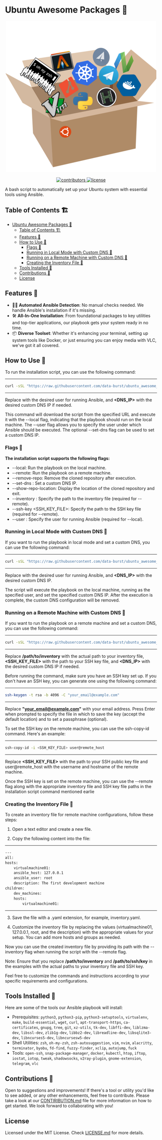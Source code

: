 
# Ubuntu Awesome Packages 🎉

<p align=center>
<img src="assets/ubuntu-awesome.PNG" alt="Ubuntu Awesome Packages" width="500" height="500">
</p>

<p align=center>
    <a href="https://github.com/data-burst/ubuntu_awesome_packages_installation/graphs/contributors">
    <img src="https://img.shields.io/github/contributors-anon/data-burst/ubuntu_awesome_packages_installation?color=yellow&style=flat-square" alt="contributors">
    </a>
    <a href="https://github.com/data-burst/ubuntu_awesome_packages_installation/LICENSE"> 
    <img src="https://img.shields.io/badge/MIT-blue.svg?style=flat-square&label=license" alt="license">
</a>
</p>

A bash script to automatically set up your Ubuntu system with essential tools using Ansible.

## Table of Contents 🏗️

- [Ubuntu Awesome Packages 🎉](#ubuntu-awesome-packages-)
  - [Table of Contents 🏗️](#table-of-contents-️)
  - [Features 🌠](#features-)
  - [How to Use 🚀](#how-to-use-)
    - [Flags 🎏](#flags-)
    - [Running in Local Mode with Custom DNS 📌](#running-in-local-mode-with-custom-dns-)
    - [Running on a Remote Machine with Custom DNS 📌](#running-on-a-remote-machine-with-custom-dns-)
    - [Creating the Inventory File 📌](#creating-the-inventory-file-)
  - [Tools Installed 🧰](#tools-installed-)
  - [Contributions 🤝](#contributions-)
  - [License](#license)

## Features 🌠

- 🕵️‍♂️ **Automated Ansible Detection**: No manual checks needed. We handle Ansible's installation if it's missing.
- 🛠 **All-In-One Installation**: From foundational packages to key utilities and top-tier applications, our playbook gets your system ready in no time.
- 📦 **Diverse Toolset**: Whether it's enhancing your terminal, setting up system tools like Docker, or just ensuring you can enjoy media with VLC, we've got it all covered.

## How to Use 🚀

To run the installation script, you can use the following command:

---

```bash
curl -sSL "https://raw.githubusercontent.com/data-burst/ubuntu_awesome_packages_installation/installation.sh" | bash -s -- --local --user <USER> [--set-dns <DNS_IP>]
```

---
Replace **<USER>** with the desired user for running Ansible, and **<DNS_IP>** with the desired custom DNS IP if needed.

This command will download the script from the specified URL and execute it with the --local flag, indicating that the playbook should run on the local machine. The --user flag allows you to specify the user under which Ansible should be executed. The optional --set-dns flag can be used to set a custom DNS IP.

### Flags 🎏

**The installation script supports the following flags:**

- --local: Run the playbook on the local machine. 
- --remote: Run the playbook on a remote machine.
- --remove-repo: Remove the cloned repository after execution.
- --set-dns <IP>: Set a custom DNS IP.
- --show-repo-location: Display the location of the cloned repository and exit.
- --inventory <PATH>: Specify the path to the inventory file (required for --remote).
- --ssh-key <SSH_KEY_FILE>: Specify the path to the SSH key file (required for --remote).
- --user <USER>: Specify the user for running Ansible (required for --local).

### Running in Local Mode with Custom DNS 📌
If you want to run the playbook in local mode and set a custom DNS, you can use the following command:

---
```bash
curl -sSL "https://raw.githubusercontent.com/data-burst/ubuntu_awesome_packages_installation/installation.sh" | bash -s -- --local --user <USER> --set-dns <DNS_IP>
```
---
Replace **<USER>** with the desired user for running Ansible, and **<DNS_IP>** with the desired custom DNS IP.

The script will execute the playbook on the local machine, running as the specified user, and set the specified custom DNS IP. After the execution is complete, the custom DNS configuration will be removed.

### Running on a Remote Machine with Custom DNS 📌

If you want to run the playbook on a remote machine and set a custom DNS, you can use the following command:

---

```bash
curl -sSL "https://raw.githubusercontent.com/data-burst/ubuntu_awesome_packages_installation/installation.sh" | bash -s -- --remote --inventory /path/to/inventory --ssh-key /path/to/ssh/key [--set-dns <DNS_IP>]
```

---
Replace **/path/to/inventory** with the actual path to your inventory file, **<SSH_KEY_FILE>** with the path to your SSH key file, and **<DNS_IP>** with the desired custom DNS IP if needed.

Before running the command, make sure you have an SSH key set up. If you don't have an SSH key, you can generate one using the following command:

---

```bash
ssh-keygen -t rsa -b 4096 -C "your_email@example.com"
```

---
Replace **"your_email@example.com"** with your email address. Press Enter when prompted to specify the file in which to save the key (accept the default location) and to set a passphrase (optional).

To set the SSH key on the remote machine, you can use the ssh-copy-id command. Here's an example:

---

```bash
ssh-copy-id -i <SSH_KEY_FILE> user@remote_host
```

---
Replace **<SSH_KEY_FILE>** with the path to your SSH public key file and user@remote_host with the username and hostname of the remote machine.

Once the SSH key is set on the remote machine, you can use the --remote flag along with the appropriate inventory file and SSH key file paths in the installation script command mentioned earlie

### Creating the Inventory File 📌

To create an inventory file for remote machine configurations, follow these steps:

1. Open a text editor and create a new file.

2. Copy the following content into the file:

---

```bash
---
all:
hosts:
    virtualmachine01:
    ansible_host: 127.0.0.1
    ansible_user: root
    description: The first development machine
children:
    dev_machines:
    hosts:
        virtualmachine01:
```

---

3. Save the file with a .yaml extension, for example, inventory.yaml.

4. Customize the inventory file by replacing the values (virtualmachine01, 127.0.0.1, root, and the description) with the appropriate values for your setup. You can add more hosts and groups as needed.

Now you can use the created inventory file by providing its path with the --inventory flag when running the script with the --remote flag.

Note: Ensure that you replace **/path/to/inventory** and **/path/to/ssh/key** in the examples with the actual paths to your inventory file and SSH key.

Feel free to customize the commands and instructions according to your specific requirements and configurations.

## Tools Installed 🧰

Here are some of the tools our Ansible playbook will install:

- Prerequisites: `python3`, `python3-pip`, `python3-setuptools`, `virtualenv`, `make`, `build-essential`, `wget`, `curl`, `apt-transport-https`, `ca-certificates`, `gnupg`, `tree`, `git`, `xz-utils`, `tk-dev`, `libffi-dev`, `liblzma-dev`, `libssl-dev`, `zlib1g-dev`, `libbz2-dev`, `libreadline-dev`, `libsqlite3-dev`, `libncurses5-dev`, `libncursesw5-dev`
- Shell Utilities: `zsh`, `oh-my-zsh`, `zsh-autosuggestion`, `vim`, `nvim`, `alacritty`, `terminator`, `byobu`, `fd-find`, `fuzzy-finder`, `xclip`, `autojump`, `fuck`
- Tools:  `open-ssh`, `snap-package-manager`, `docker`, `kubectl`, `htop`, `iftop`, `iostat`, `iotop`, `tweak`, `shadowsocks`, `v2ray-plugin`, `gnome-extension`, `telegram`, `vlc`

## Contributions 🤝

Open to suggestions and improvements! If there's a tool or utility you'd like to see added, or any other enhancements, feel free to contribute. Please take a look at our [CONTIRIBUTION.md](https://github.com/data-burst/ubuntu_awesome_packages_installation/blob/master/CONTRIBUTING.md) file for more information on how to get started. We look forward to collaborating with you!

## License

Licensed under the MIT License. Check [LICENSE.md](LICENSE.md) for more details.
